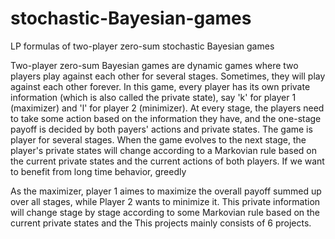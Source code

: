 # stochastic-Bayesian-games
LP formulas of two-player zero-sum stochastic Bayesian games

Two-player zero-sum Bayesian games are dynamic games where two players play against each other for several stages. Sometimes, they will play against each other forever. In this game, every player has its own private information (which is also called the private state), say 'k' for player 1 (maximizer) and 'l' for player 2 (minimizer). At every stage, the players need to take some action based on the information they have, and the one-stage payoff is decided by both payers' actions and private states. The game is player for several stages. When the game evolves to the next stage, the player's private states will change according to a Markovian rule based on the current private states and the current actions of both players. If we want to benefit from long time behavior, greedly 

As the maximizer, player 1 aimes to maximize the overall payoff summed up over all stages, while Player 2 wants to minimize it.   This private information will change stage by stage according to some Markovian rule based on the current private states and the 
This projects mainly consists of 6 projects.
